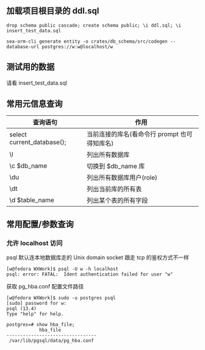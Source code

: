 
## 加载项目根目录的 ddl.sql

```
drop schema public cascade; create schema public; \i ddl.sql; \i insert_test_data.sql

sea-orm-cli generate entity -o crates/db_schema/src/codegen --database-url postgres://w:w@localhost/w
```

## 测试用的数据

请看 insert_test_data.sql

## 常用元信息查询

|查询语句|作用|
|---|---|
|select current_database();|当前连接的库名(看命令行 prompt 也可得知库名)|
|\l|列出所有数据库|
|\c $db_name|切换到 $db_name 库|
|\du|列出所有数据库用户(role)|
|\dt|列出当前库的所有表|
|\d $table_name|列出某个表的所有字段|


## 常用配置/参数查询

### 允许 localhost 访问

psql 默认连本地数据库走的 Unix domain socket 跟走 tcp 的鉴权方式不一样

```
[w@fedora WXWork]$ psql -U w -h localhost
psql: error: FATAL:  Ident authentication failed for user "w"
```

获取 pg_hba.conf 配置文件路径

```
[w@fedora WXWork]$ sudo -u postgres psql
[sudo] password for w: 
psql (13.4)
Type "help" for help.

postgres=# show hba_file;
            hba_file             
---------------------------------
 /var/lib/pgsql/data/pg_hba.conf
```

